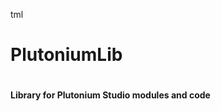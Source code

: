 tml<!DOCTYPE html> 

<html>
  <head>
    
  </head>

  <body>
    <h1 class = "title"><b>PlutoniumLib</b><h1>
    <h4>Library for Plutonium Studio modules and code</h4>
  </body>
</html>
